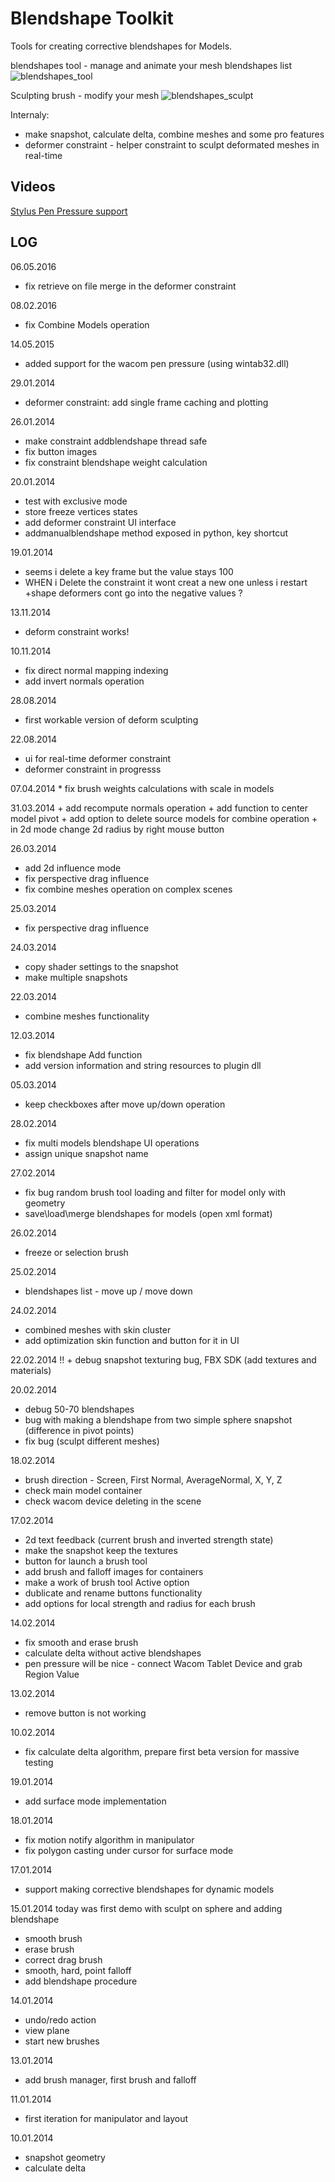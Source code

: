 # Blendshape Toolkit

Tools for creating corrective blendshapes for Models.

blendshapes tool - manage and animate your mesh blendshapes list ![blendshapes\_tool](../../Plugins/tool\_blendshape\_manager.jpg)

Sculpting brush - modify your mesh ![blendshapes\_sculpt](../../Plugins/tool\_sculpt\_brush.jpg)

Internaly:

* make snapshot, calculate delta, combine meshes and some pro features
* deformer constraint - helper constraint to sculpt deformated meshes in real-time

## Videos

[Stylus Pen Pressure support](https://youtu.be/\_d8tTWCfXo4?si=iTYQRCAZvvdJNuZQ)

## LOG

06.05.2016

* fix retrieve on file merge in the deformer constraint

08.02.2016

* fix Combine Models operation

14.05.2015

* added support for the wacom pen pressure (using wintab32.dll)

29.01.2014

* deformer constraint: add single frame caching and plotting

26.01.2014

* make constraint addblendshape thread safe
* fix button images
* fix constraint blendshape weight calculation

20.01.2014

* test with exclusive mode
* store freeze vertices states
* add deformer constraint UI interface
* addmanualblendshape method exposed in python, key shortcut

19.01.2014

* seems i delete a key frame but the value stays 100
* WHEN i Delete the constraint it wont creat a new one unless i restart +shape deformers cont go into the negative values ?

13.11.2014

* deform constraint works!

10.11.2014

* fix direct normal mapping indexing
* add invert normals operation

28.08.2014

* first workable version of deform sculpting

22.08.2014

* ui for real-time deformer constraint
* deformer constraint in progresss

07.04.2014 \* fix brush weights calculations with scale in models

31.03.2014 + add recompute normals operation + add function to center model pivot + add option to delete source models for combine operation + in 2d mode change 2d radius by right mouse button

26.03.2014

* add 2d influence mode
* fix perspective drag influence
* fix combine meshes operation on complex scenes

25.03.2014

* fix perspective drag influence

24.03.2014

* copy shader settings to the snapshot
* make multiple snapshots

22.03.2014

* combine meshes functionality

12.03.2014

* fix blendshape Add function
* add version information and string resources to plugin dll

05.03.2014

* keep checkboxes after move up/down operation

28.02.2014

* fix multi models blendshape UI operations
* assign unique snapshot name

27.02.2014

* fix bug random brush tool loading and filter for model only with geometry
* save\load\merge blendshapes for models (open xml format)

26.02.2014

* freeze or selection brush

25.02.2014

* blendshapes list - move up / move down

24.02.2014

* combined meshes with skin cluster
* add optimization skin function and button for it in UI

22.02.2014 !! + debug snapshot texturing bug, FBX SDK (add textures and materials)

20.02.2014

* debug 50-70 blendshapes
* bug with making a blendshape from two simple sphere snapshot (difference in pivot points)
* fix bug (sculpt different meshes)

18.02.2014

* brush direction - Screen, First Normal, AverageNormal, X, Y, Z
* check main model container
* check wacom device deleting in the scene

17.02.2014

* 2d text feedback (current brush and inverted strength state)
* make the snapshot keep the textures
* button for launch a brush tool
* add brush and falloff images for containers
* make a work of brush tool Active option
* dublicate and rename buttons functionality
* add options for local strength and radius for each brush

14.02.2014

* fix smooth and erase brush
* calculate delta without active blendshapes
* pen pressure will be nice - connect Wacom Tablet Device and grab Region Value

13.02.2014

* remove button is not working

10.02.2014

* fix calculate delta algorithm, prepare first beta version for massive testing

19.01.2014

* add surface mode implementation

18.01.2014

* fix motion notify algorithm in manipulator
* fix polygon casting under cursor for surface mode

17.01.2014

* support making corrective blendshapes for dynamic models

15.01.2014 today was first demo with sculpt on sphere and adding blendshape

* smooth brush
* erase brush
* correct drag brush
* smooth, hard, point falloff
* add blendshape procedure

14.01.2014

* undo/redo action
* view plane
* start new brushes

13.01.2014

* add brush manager, first brush and falloff

11.01.2014

* first iteration for manipulator and layout

10.01.2014

* snapshot geometry
* calculate delta
